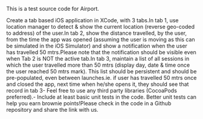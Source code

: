 This is a test source code for Airport.

Create a tab based iOS application in XCode, with 3 tabs.In tab 1, use location manager to detect & show the current location (reverse geo-coded to address) of the user.In tab 2, show the distance travelled, by the user, from the time the app was opened (assuming the user is moving as this can be simulated in the iOS Simulator) and show a notification when the user has travelled 50 mtrs.Please note that the notification should be visible even when Tab 2 is NOT the active tab.In tab 3, maintain a list of all sessions in which the user travelled more than 50 mtrs (display day, date & time once the user reached 50 mtrs mark). This list should be persistent and should be pre-populated, even between launches.ie. if user has travelled 50 mtrs once and closed the app, next time when he/she opens it, they should see that record in tab 3- Feel free to use any third party libraries (CocoaPods preferred).- Include at least basic unit tests in the code. Better unit tests can help you earn brownie points!Please check in the code in a Github repository and share the link with us.